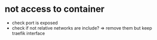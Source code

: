 # not access to container
 - check port is exposed
  - check if not relative networks are include? => remove them but keep traefik interface